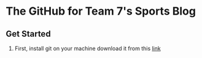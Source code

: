 # The GitHub for Team 7's Sports Blog
## Get Started
1. First, install git on your machine download it from this [link](https://git-scm.com/downloads)
